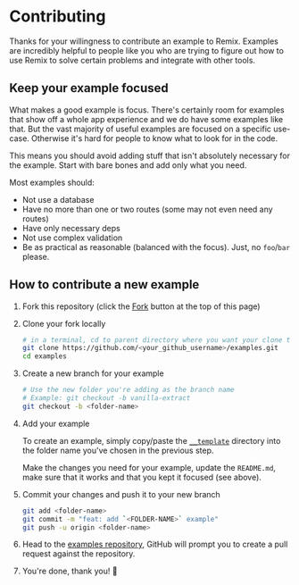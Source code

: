 # Contributing

Thanks for your willingness to contribute an example to Remix. Examples are incredibly helpful to people like you who are trying to figure out how to use Remix to solve certain problems and integrate with other tools.

## Keep your example focused

What makes a good example is focus. There's certainly room for examples that show off a whole app experience and we do have some examples like that. But the vast majority of useful examples are focused on a specific use-case. Otherwise it's hard for people to know what to look for in the code.

This means you should avoid adding stuff that isn't absolutely necessary for the example. Start with bare bones and add only what you need.

Most examples should:

- Not use a database
- Have no more than one or two routes (some may not even need any routes)
- Have only necessary deps
- Not use complex validation
- Be as practical as reasonable (balanced with the focus). Just, no `foo`/`bar` please.

## How to contribute a new example

1. Fork this repository (click the [Fork](https://github.com/remix-run/examples/fork) button at the top of this page)

2. Clone your fork locally

   ```sh
   # in a terminal, cd to parent directory where you want your clone to be, then
   git clone https://github.com/<your_github_username>/examples.git
   cd examples
   ```

3. Create a new branch for your example

   ```sh
   # Use the new folder you're adding as the branch name
   # Example: git checkout -b vanilla-extract
   git checkout -b <folder-name>
   ```

4. Add your example

   To create an example, simply copy/paste the [`__template`](__template) directory into the folder name you've chosen in the previous step.

   Make the changes you need for your example, update the `README.md`, make sure that it works and that you kept it focused (see above).

5. Commit your changes and push it to your new branch

   ```sh
   git add <folder-name>
   git commit -m "feat: add `<FOLDER-NAME>` example"
   git push -u origin <folder-name>
   ```

6. Head to the [examples repository](https://github.com/remix-run/examples), GitHub will prompt you to create a pull request against the repository.

7. You're done, thank you! 🎉
